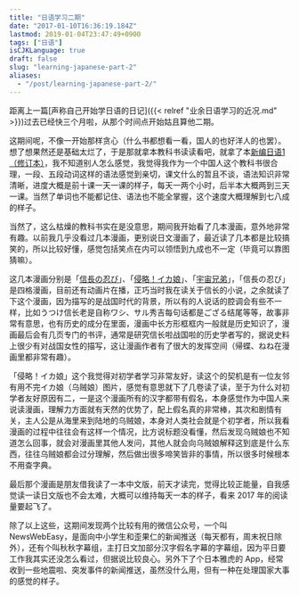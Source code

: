 ```yaml
---
title: "日语学习二期"
date: "2017-01-10T16:36:19.184Z"
lastmod: 2019-01-04T23:47:49+0900
tags: ["日语"]
isCJKLanguage: true
draft: false
slug: "learning-japanese-part-2"
aliases:
  - "/post/learning-japanese-part-2/"
---
```


距离上一篇[声称自己开始学日语的日记]({{< relref "业余日语学习的近况.md" >}})过去已经快三个月啦，从那个时间点开始姑且算他二期。

<!--more-->

这期间呢，不像一开始那样贪心（什么书都想看一看，国人的也好洋人的也罢）。想了想果然还是基础太烂了，于是那就拿本教科书读读看吧，就拿了本[新编日语1（修订本）][]，我不知道别人怎么感觉，我觉得我作为一个中国人这个教科书很合理，一段、五段动词这样的语法感觉到亲切，课文什么的暂且不谈，语法知识非常清晰，进度大概是前十课一天一课的样子，每天一两个小时，后半本大概两到三天一课。当然了单词也不能都记住、语法也不能全掌握，这个速度大概理解到七八成的样子。

当然了，这么枯燥的教科书实在是没意思，期间我开始看了几本漫画，意外地非常有趣。以前我几乎没看过几本漫画，更别说日文漫画了，最近读了几本都是比较搞笑的，所以比较好懂，感觉包括笑点在内可以领悟到九成也不一定（毕竟可以靠图猜嘛）。

这几本漫画分别是「[信長の忍び][]」、「[侵略！イカ娘][]」、「[宇宙兄弟][]」，「信長の忍び」是四格漫画，目前还有动画片在播，正巧当时我在读关于信长的小说，之余就读了下这个漫画，因为描写的是战国时代的背景，所以有的人说话的腔调会有些不一样，比如うつけ信长老是自称ワシ、サル秀吉每句话都是ござる结尾等等，故事非常有意思，也有历史的成分在里面，漫画中长方形框框内一般就是历史知识了，漫画最后会有几页专门的书评，通常是研究信长啦战国啦的历史学者写的，据说史料上很少有对战国女性的描写，这让漫画作者有了很大的发挥空间（帰蝶、ねね在漫画里都非常有趣）。

「侵略！イカ娘」这个我觉得对初学者学习非常友好，读这个的契机是有一位友邻有用不完イカ娘（乌贼娘）图片，感觉有意思就下了几卷读了读，至于为什么对初学者友好原因有二，一是这个漫画所有的汉字都带有假名，本身感觉作为中国人来说读漫画，理解力方面就有天然的优势了，配上假名真的非常棒，其次和剧情有关，主人公是从海里来到陆地的乌贼娘，本身对人类社会就是个初学者，所以我看漫画的过程中往往会有这样一个情况，比方说标题没看懂，然后发现乌贼娘也不知道怎么回事，就会对漫画里其他人发问，其他人就会向乌贼娘解释这到底是什么东西，往往乌贼娘都会过分理解，然后做出很多啼笑皆非的事情，所以很多时候根本不用查字典。

最后那个漫画是朋友借我读了一本中文版，前天才读完，觉得比较正能量，自我感觉读一读日文版也不会太难，大概可以维持每天一本的样子，看来 2017 年的阅读量要起飞了。

除了以上这些，这期间发现两个比较有用的微信公众号，一个叫 NewsWebEasy，是面向中小学生和歪果仁的新闻推送（每天都有，周末祝日除外），还有个叫秋秋字幕组，主打日文加部分汉字假名字幕的字幕组，因为平日要工作我其实还没怎么看过，但据说比较良心。另外下了个日本雅虎的 App，经常收到一些地震啦、突发事件的新闻推送，虽然没什么用，但有一种在处理国家大事的感觉的样子。

[新编日语1（修订本）]: https://book.douban.com/subject/4137149/
[信長の忍び]: https://book.douban.com/subject/11503380/
[侵略！イカ娘]: https://book.douban.com/subject/5395672/
[宇宙兄弟]: https://book.douban.com/subject/4066638/

